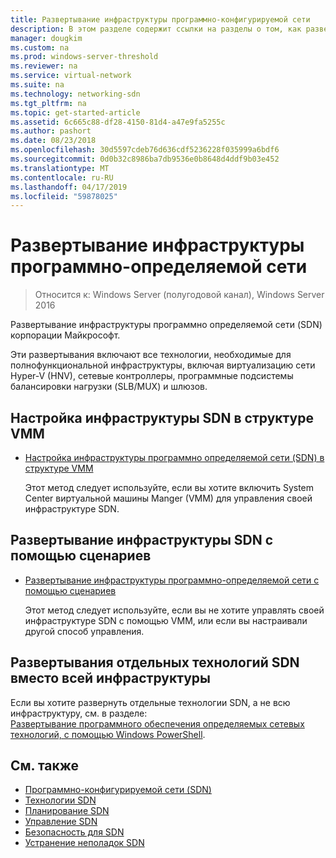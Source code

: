 ```yaml
---
title: Развертывание инфраструктуры программно-конфигурируемой сети
description: В этом разделе содержит ссылки на разделы о том, как развернуть инфраструктуру Microsoft программно-определяемой сети (SDN) с помощью сценариев в Windows Server 2016.
manager: dougkim
ms.custom: na
ms.prod: windows-server-threshold
ms.reviewer: na
ms.service: virtual-network
ms.suite: na
ms.technology: networking-sdn
ms.tgt_pltfrm: na
ms.topic: get-started-article
ms.assetid: 6c665c88-df28-4150-81d4-a47e9fa5255c
ms.author: pashort
ms.date: 08/23/2018
ms.openlocfilehash: 30d5597cdeb76d636cdf5236228f035999a6bdf6
ms.sourcegitcommit: 0d0b32c8986ba7db9536e0b8648d4ddf9b03e452
ms.translationtype: MT
ms.contentlocale: ru-RU
ms.lasthandoff: 04/17/2019
ms.locfileid: "59878025"
---
```

# <a name="deploy-a-software-defined-network-infrastructure"></a>Развертывание инфраструктуры программно-определяемой сети

>Относится к: Windows Server (полугодовой канал), Windows Server 2016

Развертывание инфраструктуры программно определяемой сети (SDN) корпорации Майкрософт.   
  
Эти развертывания включают все технологии, необходимые для полнофункциональной инфраструктуры, включая виртуализацию сети Hyper-V (HNV), сетевые контроллеры, программные подсистемы балансировки нагрузки (SLB/MUX) и шлюзов.  
  
## <a name="set-up-sdn-infrastructure-in-the-vmm-fabric"></a>Настройка инфраструктуры SDN в структуре VMM



  
-   [Настройка инфраструктуры программно определяемой сети (SDN) в структуре VMM](https://docs.microsoft.com/system-center/vmm/deploy-sdn)  
  
    Этот метод следует используйте, если вы хотите включить System Center виртуальной машины Manger (VMM) для управления своей инфраструктуре SDN.  
 
## <a name="deploy-sdn-infrastructure-using-scripts"></a>Развертывание инфраструктуры SDN с помощью сценариев
 
-   [Развертывание инфраструктуры программно-определяемой сети с помощью сценариев](../../sdn/deploy/Deploy-a-Software-Defined-Network-infrastructure-using-scripts.md)  
  
    Этот метод следует используйте, если вы не хотите управлять своей инфраструктуре SDN с помощью VMM, или если вы настраивали другой способ управления.  


## <a name="deploy-individual-sdn-technologies-instead-of-an-entire-infrastructure"></a>Развертывания отдельных технологий SDN вместо всей инфраструктуры  
 Если вы хотите развернуть отдельные технологии SDN, а не всю инфраструктуру, см. в разделе:  
[Развертывание программного обеспечения определяемых сетевых технологий, с помощью Windows PowerShell](Deploy-Software-Defined-Network-Technologies-using-Windows-PowerShell.md).    
  




  


## <a name="related-topics"></a>См. также
- [Программно-конфигурируемой сети (SDN)](../Software-Defined-Networking--SDN-.md)  
- [Технологии SDN](../technologies/Software-Defined-Networking-Technologies.md)  
- [Планирование SDN](../plan/plan-a-software-defined-network-infrastructure.md)  
- [Управление SDN](../manage/manage-sdn.md)
- [Безопасность для SDN](../security/sdn-security-top.md)
- [Устранение неполадок SDN](../troubleshoot/Troubleshoot-Software-Defined-Networking.md)